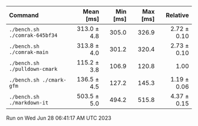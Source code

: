 | Command | Mean [ms] | Min [ms] | Max [ms] | Relative |
|:---|---:|---:|---:|---:|
| `./bench.sh ./comrak-645bf34` | 313.0 ± 4.8 | 305.0 | 326.9 | 2.72 ± 0.10 |
| `./bench.sh ./comrak-main` | 313.8 ± 4.0 | 301.2 | 320.4 | 2.73 ± 0.10 |
| `./bench.sh ./pulldown-cmark` | 115.2 ± 3.8 | 106.9 | 120.8 | 1.00 |
| `./bench.sh ./cmark-gfm` | 136.5 ± 4.5 | 127.2 | 145.3 | 1.19 ± 0.06 |
| `./bench.sh ./markdown-it` | 503.5 ± 5.0 | 494.2 | 515.8 | 4.37 ± 0.15 |


Run on Wed Jun 28 06:41:17 AM UTC 2023
